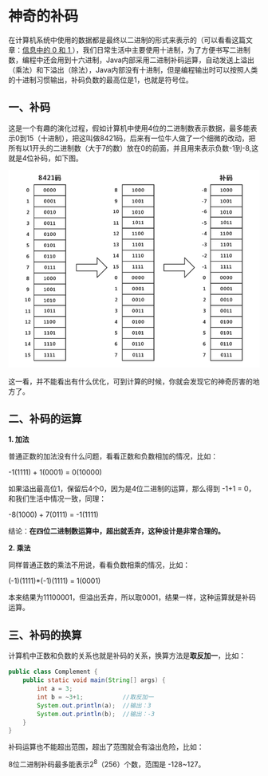 # 神奇的补码

在计算机系统中使用的数据都是最终以二进制的形式来表示的（可以看看这篇文章：[信息中的 0 和 1 ](https://zhuanlan.zhihu.com/p/26872482)），我们日常生活中主要使用十进制，为了方便书写二进制数，编程中还会用到十六进制，Java内部采用二进制补码运算，自动发送上溢出（乘法）和下溢出（除法），Java内部没有十进制，但是编程输出时可以按照人类的十进制习惯输出，补码负数的最高位是1，也就是符号位。

## 一、补码

这是一个有趣的演化过程，假如计算机中使用4位的二进制数表示数据，最多能表示0到15（十进制），把这叫做8421码，后来有一位牛人做了一个细微的改动，把所有以1开头的二进制数（大于7的数）放在0的前面，并且用来表示负数-1到-8,这就是4位补码，如下图。

![img01](0001.png)

这一看，并不能看出有什么优化，可到计算的时候，你就会发现它的神奇厉害的地方了。

## 二、补码的运算

**1. 加法**

普通正数的加法没有什么问题，看看正数和负数相加的情况，比如：

-1(1111) + 1(0001) = 0(10000)

如果溢出最高位1，保留后4个0，因为是4位二进制的运算，那么得到 -1+1 = 0，和我们生活中情况一致，同理：

-8(1000) + 7(0111) = -1(1111)

结论：**在四位二进制数运算中，超出就丢弃，这种设计是非常合理的。**

**2. 乘法**

同样普通正数的乘法不用说，看看负数相乘的情况，比如：

(-1)(1111)*(-1)(1111) = 1(0001)

本来结果为11100001，但溢出丢弃，所以取0001，结果一样，这种运算就是补码运算。

## 三、补码的换算

计算机中正数和负数的关系也就是补码的关系，换算方法是**取反加一**，比如：

```java
public class Complement {
	public static void main(String[] args) {
		int a = 3;
		int b = ~3+1;           //取反加一
		System.out.println(a);	//输出：3
		System.out.println(b);	//输出：-3
	}
}
```

补码运算也不能超出范围，超出了范围就会有溢出危险，比如：

8位二进制补码最多能表示$2^8$（256）个数，范围是 -128~127。